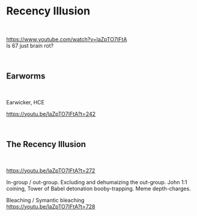 # Recency Illusion

&nbsp;


https://www.youtube.com/watch?v=laZpTO7IFtA     
Is 67 just brain rot?

&nbsp;

## Earworms

&nbsp;

Earwicker, HCE

https://youtu.be/laZpTO7IFtA?t=242    

&nbsp;

## The Recency Illusion 

&nbsp;

https://youtu.be/laZpTO7IFtA?t=272

In-group / out-group. Excluding and dehumaizing the out-group. John 1:1 coining, Tower of Babel detonation booby-trapping. Meme depth-charges.

Bleaching / Symantic bleaching     
https://youtu.be/laZpTO7IFtA?t=728    

